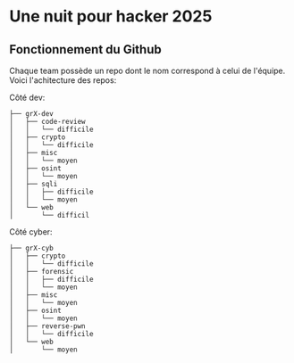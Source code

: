 # Une nuit pour hacker 2025

## Fonctionnement du Github

Chaque team possède un repo dont le nom correspond à celui de l'équipe.
Voici l'achitecture des repos:

Côté dev:
```shell
├── grX-dev
│   ├── code-review
│   │   └── difficile
│   ├── crypto
│   │   └── difficile
│   ├── misc
│   │   └── moyen
│   ├── osint
│   │   └── moyen
│   ├── sqli
│   │   ├── difficile
│   │   └── moyen
│   └── web
│       └── difficil
```

Côté cyber:
```shell
├── grX-cyb
│   ├── crypto
│   │   └── difficile
│   ├── forensic
│   │   ├── difficile
│   │   └── moyen
│   ├── misc
│   │   └── moyen
│   ├── osint
│   │   └── moyen
│   ├── reverse-pwn
│   │   └── difficile
│   └── web
│       └── moyen
```
